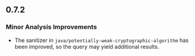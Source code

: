 ## 0.7.2

### Minor Analysis Improvements

* The sanitizer in `java/potentially-weak-cryptographic-algorithm` has been improved, so the query may yield additional results.
